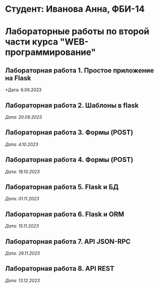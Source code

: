 # Студент: Иванова Анна, ФБИ-14

# Лабораторные работы по второй части курса "WEB-программирование"

## Лабораторная работа 1. Простое приложение на Flask

*Дата: 6.09.2023

## Лабораторная работа 2. Шаблоны в flask

*Дата: 20.09.2023*

## Лабораторная работа 3. Формы (POST)

*Дата: 4.10.2023*

## Лабораторная работа 4. Формы (POST)

*Дата: 18.10.2023*

## Лабораторная работа 5. Flask и БД

*Дата: 01.11.2023*

## Лабораторная работа 6. Flask и ORM

*Дата: 15.11.2023*


## Лабораторная работа 7.  API JSON-RPC

*Дата: 29.11.2023*


## Лабораторная работа 8. API REST

*Дата: 13.12.2023*




